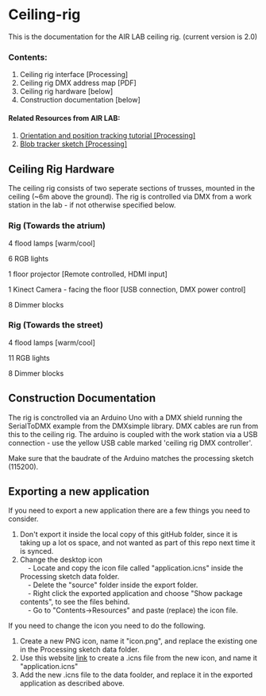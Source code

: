 # Ceiling-rig

This is the documentation for the AIR LAB ceiling rig. (current version is 2.0)

### Contents:

1. Ceiling rig interface [Processing]
2. Ceiling rig DMX address map [PDF]
3. Ceiling rig hardware [below]
4. Construction documentation [below]

#### Related Resources from AIR LAB:
1. <a href="https://github.com/airlabitu/Tutorials/tree/master/Orientation_and_position_tracker" target="_blank"> Orientation and position tracking tutorial [Processing]</a>
2.  <a href="https://github.com/airlabitu/Processing-kinect-blob-tracker.git" target="_blank">Blob tracker sketch [Processing]</a>

## Ceiling Rig Hardware

The ceiling rig consists of two seperate sections of trusses, mounted in the ceiling (~6m above the ground). The
rig is controlled via DMX from a work station in the lab - if not otherwise specified below.

### Rig (Towards the atrium)

4 flood lamps [warm/cool]

6 RGB lights

1 floor projector [Remote controlled, HDMI input]

1 Kinect Camera - facing the floor [USB connection, DMX power control]

8 Dimmer blocks


### Rig (Towards the street)

4 flood lamps [warm/cool]

11 RGB lights

8 Dimmer blocks


## Construction Documentation

The rig is conctrolled via an Arduino Uno with a DMX shield running the SerialToDMX example from the DMXsimple library. DMX cables are run from this to the ceiling rig. The arduino is coupled with the work station via a USB connection - use the yellow USB cable marked 'ceiling rig DMX controller'. 

Make sure that the baudrate of the Arduino matches the processing sketch (115200).

## Exporting a new application
If you need to export a new application there are a few things you need to consider.

1. Don't export it inside the local copy of this gitHub folder, since it is taking up a lot os space, and not wanted as part of this repo next time it is synced.
2. Change the desktop icon<br>
&nbsp;&nbsp;&nbsp;&nbsp;- Locate and copy the icon file called "application.icns" inside the Processing sketch data folder.<br>
&nbsp;&nbsp;&nbsp;&nbsp;- Delete the "source" folder inside the export folder.<br>
&nbsp;&nbsp;&nbsp;&nbsp;- Right click the exported application and choose "Show package contents", to see the files behind.<br>
&nbsp;&nbsp;&nbsp;&nbsp;- Go to "Contents->Resources" and paste (replace) the icon file.<br>

If you need to change the icon you need to do the following.
1. Create a new PNG icon, name it "icon.png", and replace the existing one in the Processing sketch data folder.
2. Use this website [link](https://cloudconvert.com/png-to-icns) to create a .icns file from the new icon, and name it "application.icns"
3. Add the new .icns file to the data foolder, and replace it in the exported application as described above.
  

